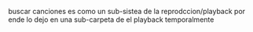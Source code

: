 buscar canciones es como un sub-sistea de la reprodccion/playback por ende lo dejo en una sub-carpeta de el playback temporalmente
